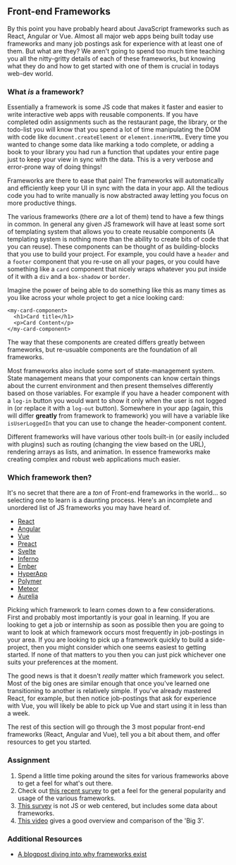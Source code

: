 ## Front-end Frameworks

By this point you have probably heard about JavaScript frameworks such as React, Angular or Vue. Almost all major web apps being built today use frameworks and many job postings ask for experience with at least one of them. But what are they? We aren't going to spend too much time teaching you all the nitty-gritty details of each of these frameworks, but knowing what they do and how to get started with one of them is crucial in todays web-dev world.

### What _is_ a framework?

Essentially a framework is some JS code that makes it faster and easier to write interactive web apps with reusable components. If you have completed odin assignments such as the restaurant page, the library, or the todo-list you will know that you spend a lot of time manipulating the DOM with code like `document.createElement` or `element.innerHTML`. Every time you wanted to change some data like marking a todo complete, or adding a book to your library you had run a function that updates your entire page just to keep your view in sync with the data.  This is a very verbose and error-prone way of doing things! 

Frameworks are there to ease that pain! The frameworks will automatically and efficiently keep your UI in sync with the data in your app. All the tedious code you had to write manually is now abstracted away letting you focus on more productive things.

The various frameworks (there _are_ a lot of them) tend to have a few things in common.  In general any given JS framework will have at least some sort of templating system that allows you to create reusable components (A templating system is nothing more than the ability to create bits of code that you can reuse). These components can be thought of as building-blocks that you use to build your project.  For example, you could have a `header` and a `footer` component that you re-use on all your pages, or you could have something like a `card` component that nicely wraps whatever you put inside of it with a `div` and a `box-shadow` or `border`.

Imagine the power of being able to do something like this as many times as you like across your whole project to get a nice looking card:

~~~
<my-card-component>
  <h1>Card title</h1>
  <p>Card Content</p>
</my-card-component>
~~~

The way that these components are created differs greatly between frameworks, but re-usuable components are the foundation of all frameworks.

Most frameworks also include some sort of state-management system.  State management means that your components can know certain things about the current environment and then present themselves differently based on those variables.  For example if you have a header component with a `log-in` button you would want to show it only when the user is not logged in (or replace it with a `log-out` button). Somewhere in your app (again, this will differ **greatly** from framework to framework) you will have a variable like `isUserLoggedIn` that you can use to change the header-component content.

Different frameworks will have various other tools built-in (or easily included with plugins) such as routing (changing the view based on the URL), rendering arrays as lists, and animation. In essence frameworks make creating complex and robust web applications much easier.

### Which framework then?

It's no secret that there are a _ton_ of Front-end frameworks in the world... so selecting one to learn is a daunting process.  Here's an incomplete and unordered list of JS frameworks you may have heard of. 

- [React](https://reactjs.org/)
- [Angular](https://angular.io/)
- [Vue](https://vuejs.org/)
- [Preact](https://preactjs.com/)
- [Svelte](https://svelte.technology/guide)
- [Inferno](https://infernojs.org/)
- [Ember](https://www.emberjs.com/)
- [HyperApp](https://github.com/hyperapp)
- [Polymer](https://www.polymer-project.org/)
- [Meteor](https://www.meteor.com/)
- [Aurelia](https://aurelia.io/)

Picking which framework to learn comes down to a few considerations.  First and probably most importantly is your goal in learning.  If you are looking to get a job or internship as soon as possible then you are going to want to look at which framework occurs most frequently in job-postings in your area.  If you are looking to pick up a framework quickly to build a side-project, then you might consider which one seems easiest to getting started. If none of that matters to you then you can just pick whichever one suits your preferences at the moment.

The good news is that it doesn't _really_ matter which framework you select.  Most of the big ones are similar enough that once you've learned one transitioning to another is relatively simple. If you've already mastered React, for example, but then notice job-postings that ask for experience with Vue, you will likely be able to pick up Vue and start using it in less than a week.

The rest of this section will go through the 3 most popular front-end frameworks (React, Angular and Vue), tell you a bit about them, and offer resources to get you started.

### Assignment

1. Spend a little time poking around the sites for various frameworks above to get a feel for what's out there.
2. Check out [this recent survey](https://2019.stateofjs.com/front-end-frameworks/) to get a feel for the general popularity and usage of the various frameworks.
3. [This survey](https://insights.stackoverflow.com/survey/2019#technology) is not JS or web centered, but includes some data about frameworks.
4. [This video](https://www.youtube.com/watch?v=lYWYWyX04JI) gives a good overview and comparison of the 'Big 3'.

### Additional Resources

* [A blogpost diving into why frameworks exist](https://medium.com/dailyjs/the-deepest-reason-why-modern-javascript-frameworks-exist-933b86ebc445)
